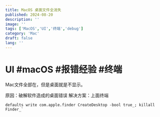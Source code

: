 ```yaml
---
title: MacOS 桌面文件全消失
published: 2024-08-20
description: ''
image: ''
tags: ['MacOS','UI','终端','debug']
category: 'Mac'
draft: false 
lang: ''
---
```


# UI #macOS #报错经验 #终端

Mac文件全部在，但是桌面就是不显示。

原因：破解软件造成的桌面错误
解决方案：上面终端

```terminal
defaults write com.apple.finder CreateDesktop -bool true_; killall Finder_`
```
